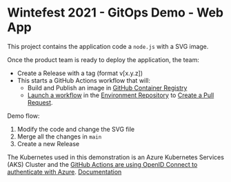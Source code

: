 # Wintefest 2021 - GitOps Demo - Web App


This project contains the application code a `node.js` with a SVG image.

Once the product team is ready to deploy the application, the team:

- Create a Release with a tag (format v[x.y.z])
- This starts a GitHub Actions workflow that will:
   - Build and Publish an image in [GitHub Container Registry](https://github.com/tgrall-gitops/winterfest-2021-app/blob/main/.github/workflows/new-release.yml#L25-L36)
   - [Launch a workflow](https://github.com/tgrall-gitops/winterfest-2021-app/blob/main/.github/workflows/new-release.yml#L47-L54) in the [Environment Repository](https://github.com/tgrall-gitops/winterfest-2021-env) to [Create a Pull Request](https://github.com/tgrall-gitops/winterfest-2021-env/blob/main/.github/workflows/new-app-release.yml).


Demo flow:

1. Modify the code and change the SVG file
2. Merge all the changes in `main`
3. Create a new Release
 

The Kubernetes used in this demonstration is an Azure Kubernetes Services (AKS) Cluster and the [GitHub Actions are using OpenID Connect to authenticate with Azure](https://github.com/tgrall-gitops/winterfest-2021-env/blob/main/.github/workflows/deploy-to-kube.yml#L31-L36). [Documentation](https://docs.github.com/en/actions/deployment/security-hardening-your-deployments/about-security-hardening-with-openid-connect)
